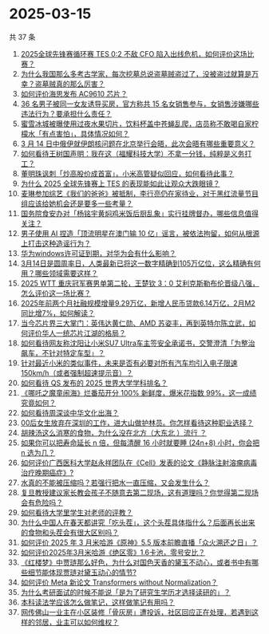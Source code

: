# 2025-03-15

共 37 条

<!-- BEGIN -->
<!-- 最后更新时间 Sat Mar 15 2025 02:00:44 GMT+0800 (China Standard Time) -->

1. [2025全球先锋赛循环赛 TES 0:2 不敌 CFO 陷入出线危机，如何评价这场比赛？](https://www.zhihu.com/question/14940706818)
1. [为什么我国那么多考古学家，每次挖墓总说盗墓贼盗过了，没被盗过就算是万幸？盗墓贼真的那么厉害？](https://www.zhihu.com/question/64914094)
1. [如何评价海思发布 AC9610 芯片？](https://www.zhihu.com/question/14750560830)
1. [36 名男子被同一女友诱导买房，官方称共 15 名女销售参与，女销售涉嫌哪些违法行为？要承担什么责任？](https://www.zhihu.com/question/14888943887)
1. [蜜雪冰城被曝使用过夜水果切片，饮料杯盖中苍蝇乱爬，店员称不敢喝自家柠檬水「有点害怕」，具体情况如何？](https://www.zhihu.com/question/14966285810)
1. [3 月 14 日中俄伊就伊朗核问题在北京举行会晤，此次会晤有哪些重要意义？](https://www.zhihu.com/question/14764998870)
1. [如何看待王树国声明：我在这（福耀科技大学）不拿一分钱，纯粹是义务打工？](https://www.zhihu.com/question/14819337839)
1. [董明珠讽刺「炒高股价成首富」，小米高管疑似回应，如何看待此事？](https://www.zhihu.com/question/14946902526)
1. [为什么 2025 全球先锋赛上 TES 的表现能如此让观众大跌眼镜？](https://www.zhihu.com/question/14957974828)
1. [麦琳参加综艺《我们的爸爸》被抵制，李行亮仍在家待业，对于黑红流量节目组应该给她机会还是要多一些考量？](https://www.zhihu.com/question/14828124748)
1. [国务院食安办对「杨铭宇黄焖鸡米饭后厨乱象」实行挂牌督办，哪些信息值得关注？](https://www.zhihu.com/question/14867640228)
1. [男子使用 AI 捏造「顶流明星在澳门输 10 亿」谣言，被依法拘留，如何从根源上打击这种造谣行为？](https://www.zhihu.com/question/14909588443)
1. [华为windows许可证到期，对华为会有什么影响？](https://www.zhihu.com/question/14837910553)
1. [3月14日是圆周率日，人类最新已将这一数字精确到105万亿位，这么精确有何用？哪些领域需要这样？](https://www.zhihu.com/question/14906431223)
1. [2025 WTT 重庆冠军赛男单第二轮，王楚钦 3：0 艾利克斯勒布伦晋级八强，怎么评价这一场比赛？](https://www.zhihu.com/question/14968076588)
1. [2025年前两个月社融规模增量9.29万亿，新增人民币贷款6.14万亿，2月M2同比增7%，如何解读？](https://www.zhihu.com/question/14953990007)
1. [当今芯片界三大掌门：英伟达黄仁勋、AMD 苏姿丰，再到英特尔陈立武，如何评价华人一统芯片江湖的格局？](https://www.zhihu.com/question/14821914445)
1. [如何看待网友称沈阳让小米SU7 Ultra车主签安全承诺书，交警澄清「为整治飙车，不针对特定车型」？](https://www.zhihu.com/question/14921277475)
1. [针对最近小米的类似事件，未来是否有必要对所有汽车均引入电子限速150km/h（或者强制超速提示音）？](https://www.zhihu.com/question/14690171550)
1. [如何看待 QS 发布的 2025 世界大学学科排名？](https://www.zhihu.com/question/14840051388)
1. [《哪吒之魔童闹海》烂番茄开分 100% 新鲜度，爆米花指数 99%，这一成绩究竟如何？](https://www.zhihu.com/question/14881418852)
1. [如何看待周深谈中华文化出海？](https://www.zhihu.com/question/14685175731)
1. [00后女生放弃在深圳的工作，进大山做护林员。你怎样看待这种职业选择？](https://www.zhihu.com/question/14903996632)
1. [胡辣汤这么消寒的食物，为什么没在北方（大东北 ）流行 ？](https://www.zhihu.com/question/424263115)
1. [如果你可以把寿命延长 n 倍，但每清醒 16 小时就要睡 (24n+8) 小时，你会把 n 选为几？](https://www.zhihu.com/question/12913112620)
1. [如何评价广西医科大学赵永祥团队在《Cell》发表的论文《静脉注射溶瘤病毒治疗晚期癌症》?](https://www.zhihu.com/question/14810091628)
1. [水真的不能被压缩吗？若强行把水一直压缩，又会发生什么？](https://www.zhihu.com/question/11542801055)
1. [复旦教授建议家长教会孩子不随意去第二现场，这有道理吗？你觉得第二现场会有危险吗？](https://www.zhihu.com/question/14875294127)
1. [如何看待大学里学生对老师的评教？](https://www.zhihu.com/question/588797325)
1. [为什么中国人在春天都讲究「吃头茬」，这个头茬具体指什么？后面再长出来的食物和头茬会有很大区别吗？](https://www.zhihu.com/question/14603360685)
1. [如何评价 2025 年 3 月米哈游《原神》5.5 版本前瞻直播「众火溯还之日」？](https://www.zhihu.com/question/14882684377)
1. [如何评价2025年3月米哈游《绝区零》1.6卡池，零号安比？](https://www.zhihu.com/question/14586607326)
1. [《红楼梦》中贾琏那么好色，为什么对国色天香的黛玉不动心，或者书中有哪些细节能体现贾琏对黛玉动心的情节?](https://www.zhihu.com/question/339511337)
1. [如何评价 Meta 新论文 Transformers without Normalization？](https://www.zhihu.com/question/14925347536)
1. [为什么考研面试的时候不能说「是为了研究生学历才选择读研的」？](https://www.zhihu.com/question/14566543161)
1. [本科读法学应该怎么做笔记，这样做笔记有用吗？](https://www.zhihu.com/question/14653583191)
1. [网传佛山一业主在小区装修「骨灰房」遭投诉，社区回应正在处理，若遇到这样的邻居，业主可以如何维权？](https://www.zhihu.com/question/14844771720)

<!-- END -->
